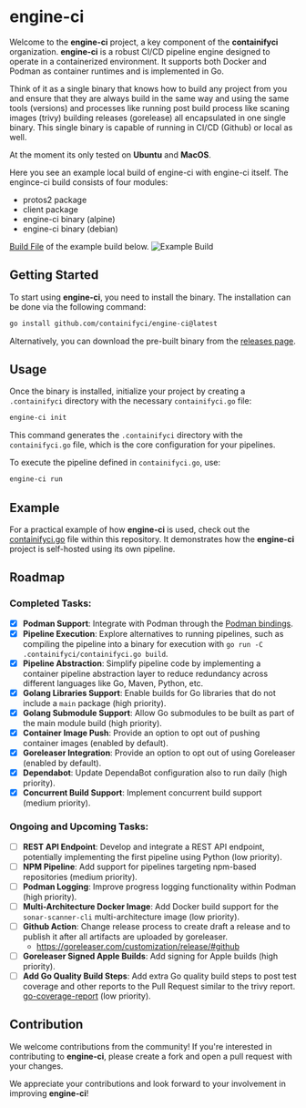 # engine-ci

Welcome to the **engine-ci** project, a key component of the **containifyci** organization. **engine-ci** is a robust CI/CD pipeline engine designed to operate in a containerized environment. It supports both Docker and Podman as container runtimes and is implemented in Go.

Think of it as a single binary that knows how to build any project from you and ensure that they are always build in the same way and using the same tools (versions) and processes like running post build process like scaning images (trivy) building releases (gorelease) all encapsulated in one single binary. This single binary is capable of running in CI/CD (Github) or local as well.

At the moment its only tested on **Ubuntu** and **MacOS**.

Here you see an example local build of engine-ci with engine-ci itself. The engince-ci build consists of four modules:
* protos2 package
* client package
* engine-ci binary (alpine)
* engine-ci binary (debian)

[Build File](.containifyci/containifyci.go) of the example build below.
![Example Build](docs/local-build.gif)

## Getting Started

To start using **engine-ci**, you need to install the binary. The installation can be done via the following command:

```bash
go install github.com/containifyci/engine-ci@latest
```

Alternatively, you can download the pre-built binary from the [releases page](https://github.com/containifyci/engine-ci/releases).

## Usage

Once the binary is installed, initialize your project by creating a `.containifyci` directory with the necessary `containifyci.go` file:

```bash
engine-ci init
```

This command generates the `.containifyci` directory with the `containifyci.go` file, which is the core configuration for your pipelines.

To execute the pipeline defined in `containifyci.go`, use:

```bash
engine-ci run
```

## Example

For a practical example of how **engine-ci** is used, check out the [containifyci.go](./.containifyci/containifyci.go) file within this repository. It demonstrates how the **engine-ci** project is self-hosted using its own pipeline.

## Roadmap

### Completed Tasks:
- [x] **Podman Support**: Integrate with Podman through the [Podman bindings](https://github.com/containers/podman/tree/main/pkg/bindings).
- [x] **Pipeline Execution**: Explore alternatives to running pipelines, such as compiling the pipeline into a binary for execution with `go run -C .containifyci/containifyci.go build`.
- [x] **Pipeline Abstraction**: Simplify pipeline code by implementing a container pipeline abstraction layer to reduce redundancy across different languages like Go, Maven, Python, etc.
- [x] **Golang Libraries Support**: Enable builds for Go libraries that do not include a `main` package (high priority).
- [x] **Golang Submodule Support**: Allow Go submodules to be built as part of the main module build (high priority).
- [x] **Container Image Push**: Provide an option to opt out of pushing container images (enabled by default).
- [x] **Goreleaser Integration**: Provide an option to opt out of using Goreleaser (enabled by default).
- [x] **Dependabot**: Update DependaBot configuration also to run daily (high priority).
- [x] **Concurrent Build Support**: Implement concurrent build support (medium priority).

### Ongoing and Upcoming Tasks:
- [ ] **REST API Endpoint**: Develop and integrate a REST API endpoint, potentially implementing the first pipeline using Python (low priority).
- [ ] **NPM Pipeline**: Add support for pipelines targeting npm-based repositories (medium priority).
- [ ] **Podman Logging**: Improve progress logging functionality within Podman (high priority).
- [ ] **Multi-Architecture Docker Image**: Add Docker build support for the `sonar-scanner-cli` multi-architecture image (low priority).
- [ ] **Github Action**: Change release process to create draft a release and to publish it after all artifacts are uploaded by goreleaser.
  - https://goreleaser.com/customization/release/#github
- [ ] **Goreleaser Signed Apple Builds**: Add signing for Apple builds (high priority).
- [ ] **Add Go Quality Build Steps**: Add extra Go quality build steps to post test coverage and other reports to the Pull Request similar to the trivy report. [go-coverage-report](github.com/fgrosse/go-coverage-report/) (low priority).

## Contribution

We welcome contributions from the community! If you're interested in contributing to **engine-ci**, please create a fork and open a pull request with your changes.

We appreciate your contributions and look forward to your involvement in improving **engine-ci**!
